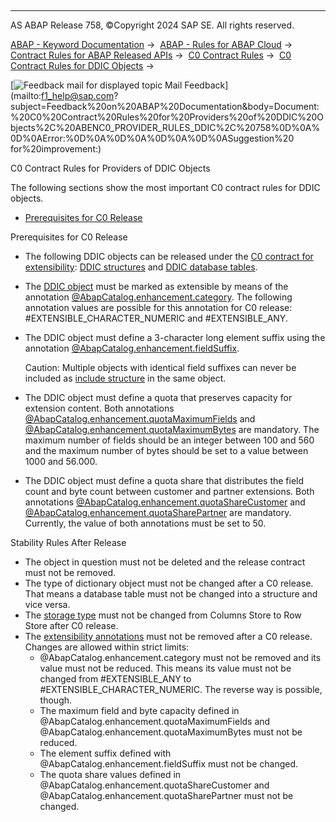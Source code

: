   

* * *

AS ABAP Release 758, ©Copyright 2024 SAP SE. All rights reserved.

[ABAP - Keyword Documentation](javascript:call_link\('abenabap.htm'\)) →  [ABAP - Rules for ABAP Cloud](javascript:call_link\('abenabap_strict_rules.htm'\)) →  [Contract Rules for ABAP Released APIs](javascript:call_link\('abenrestricted_apis.htm'\)) →  [C0 Contract Rules](javascript:call_link\('abenc0_contract_rules.htm'\)) →  [C0 Contract Rules for DDIC Objects](javascript:call_link\('abenc0_contract_rules_ddic.htm'\)) → 

 [![](Mail.gif?object=Mail.gif "Feedback mail for displayed topic") Mail Feedback](mailto:f1_help@sap.com?subject=Feedback%20on%20ABAP%20Documentation&body=Document:%20C0%20Contract%20Rules%20for%20Providers%20of%20DDIC%20Objects%2C%20ABENC0_PROVIDER_RULES_DDIC%2C%20758%0D%0A%0D%0AError:%0D%0A%0D%0A%0D%0A%0D%0ASuggestion%20
for%20improvement:)

C0 Contract Rules for Providers of DDIC Objects

The following sections show the most important C0 contract rules for DDIC objects.

-   [Prerequisites for C0 Release](#abenc0-provider-rules-ddic-1-------stability-rules-after-release---@ITOC@@ABENC0_PROVIDER_RULES_DDIC_2)

Prerequisites for C0 Release   

-   The following DDIC objects can be released under the [C0 contract for extensibility](javascript:call_link\('abenc0_contract_glosry.htm'\) "Glossary Entry"): [DDIC structures](javascript:call_link\('abenddic_structure_glosry.htm'\) "Glossary Entry") and [DDIC database tables](javascript:call_link\('abenddic_db_table_glosry.htm'\) "Glossary Entry").
-   The [DDIC object](javascript:call_link\('abendictionary_object_glosry.htm'\) "Glossary Entry") must be marked as extensible by means of the annotation [@AbapCatalog.enhancement.category](javascript:call_link\('abenddicddl_define_struct_props.htm'\)). The following annotation values are possible for this annotation for C0 release: #EXTENSIBLE\_CHARACTER\_NUMERIC and #EXTENSIBLE\_ANY.
-   The DDIC object must define a 3-character long element suffix using the annotation [@AbapCatalog.enhancement.fieldSuffix](javascript:call_link\('abenddicddl_define_ext_annos.htm'\)).
    
    Caution: Multiple objects with identical field suffixes can never be included as [include structure](javascript:call_link\('abenddic_include_structure.htm'\)) in the same object.
    
-   The DDIC object must define a quota that preserves capacity for extension content. Both annotations [@AbapCatalog.enhancement.quotaMaximumFields](javascript:call_link\('abenddicddl_define_ext_annos.htm'\)) and [@AbapCatalog.enhancement.quotaMaximumBytes](javascript:call_link\('abenddicddl_define_ext_annos.htm'\)) are mandatory. The maximum number of fields should be an integer between 100 and 560 and the maximum number of bytes should be set to a value between 1000 and 56.000.
-   The DDIC object must define a quota share that distributes the field count and byte count between customer and partner extensions. Both annotations [@AbapCatalog.enhancement.quotaShareCustomer](javascript:call_link\('abenddicddl_define_ext_annos.htm'\)) and [@AbapCatalog.enhancement.quotaSharePartner](javascript:call_link\('abenddicddl_define_ext_annos.htm'\)) are mandatory. Currently, the value of both annotations must be set to 50.

Stability Rules After Release   

-   The object in question must not be deleted and the release contract must not be removed.
-   The type of dictionary object must not be changed after a C0 release. That means a database table must not be changed into a structure and vice versa.
-   The [storage type](javascript:call_link\('abenddic_database_tables_storage.htm'\)) must not be changed from Columns Store to Row Store after C0 release.
-   The [extensibility annotations](javascript:call_link\('abenddicddl_define_ext_annos.htm'\)) must not be removed after a C0 release. Changes are allowed within strict limits:
    -   @AbapCatalog.enhancement.category must not be removed and its value must not be reduced. This means its value must not be changed from #EXTENSIBLE\_ANY to #EXTENSIBLE\_CHARACTER\_NUMERIC. The reverse way is possible, though.
    -   The maximum field and byte capacity defined in @AbapCatalog.enhancement.quotaMaximumFields and @AbapCatalog.enhancement.quotaMaximumBytes must not be reduced.
    -   The element suffix defined with @AbapCatalog.enhancement.fieldSuffix must not be changed.
    -   The quota share values defined in @AbapCatalog.enhancement.quotaShareCustomer and @AbapCatalog.enhancement.quotaSharePartner must not be changed.